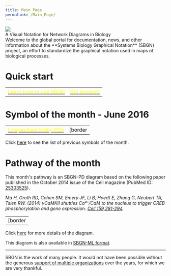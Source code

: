 ```yaml
---
title: Main Page
permalink: /Main_Page/
---
```


<html>
<img id="mainpagegraphic" src="/skins/SBGN/graphics/sbgn-front-image-v5.gif">

</html>
<div class="pagetitle2">
A Visual Notation for Network Diagrams in Biology

</div>
Welcome to the global portal for documentation, news, and other information about the **Systems Biology Graphical Notation** (SBGN) project, an effort to standardize the graphical notation used in maps of biological processes.

Quick start
===========

|                                                                      |                                                                  |
|:--------------------------------------------------------------------:|:----------------------------------------------------------------:|
| [<font color="#ffff00">Learn how to use SBGN](/User_Page "wikilink") | [<font color="#ffff00">Get involved](/Developer_Page "wikilink") |

Symbol of the month - June 2016
===============================

|                                                                                         |                                                           |
|:---------------------------------------------------------------------------------------:|:---------------------------------------------------------:|
| [<font color="#ffff00">Unspecified Entity (PD)](/Symbols/unspecified_entity "wikilink") | [border|150px](/Image:Symbol_unspecEntity.png "wikilink") |

Click [here](/Symbols/ "wikilink") to see the list of previous symbols of the month.

Pathway of the month
====================

This month's pathway is an SBGN-PD diagram based on the following paper published in the October 2014 issue of the Cell magazine (PubMed ID: [25303525](http://www.ncbi.nlm.nih.gov/pubmed/25303525)).

*Ma H, Groth RD, Cohen SM, Emery JF, Li B, Hoedt E, Zhang G, Neubert TA, Tsien RW. (2014) γCaMKII shuttles Ca²⁺/CaM to the nucleus to trigger CREB phosphorylation and gene expression. [Cell 159,281-294](http://www.sciencedirect.com/science/article/pii/S0092867414011684).*

|                                                      |
|:----------------------------------------------------:|
| [border|450px](/Image:POM_Nov2014_PD.png "wikilink") |

Click [here](/pathway_of_the_month "wikilink") for more details of the diagram.

This diagram is also available in [SBGN-ML format](/Media:_POM_Nov2014_PD.sbgn "wikilink").

------------------------------------------------------------------------

SBGN is the work of many people. It would not have been possible without the generous [support of multiple organizations](/Contacts#Funding "wikilink") over the years, for which we are very thankful.